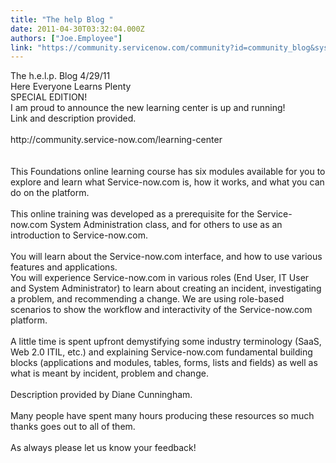 ```yaml
---
title: "The help Blog "
date: 2011-04-30T03:32:04.000Z
authors: ["Joe.Employee"]
link: "https://community.servicenow.com/community?id=community_blog&sys_id=945ee6addbd0dbc01dcaf3231f9619d9"
---
```

<p>The h.e.l.p. Blog 4/29/11<br />Here Everyone Learns Plenty<br />SPECIAL EDITION!<br />I am proud to announce the new learning center is up and running!<br />Link and description provided.<br /><!--break--><br />http://community.service-now.com/learning-center<br /><br /><br />This Foundations online learning course has six modules available for you to explore and learn what Service-now.com is, how it works, and what you can do on the platform. <br /><br />This online training was developed as a prerequisite for the Service-now.com System Administration class, and for others to use as an introduction to Service-now.com.<br /><br />You will learn about the Service-now.com interface, and how to use various features and applications.<br />You will experience Service-now.com in various roles (End User, IT User and System Administrator) to learn about creating an incident, investigating a problem, and recommending a change. We are using role-based scenarios to show the workflow and interactivity of the Service-now.com platform. <br /><br />A little time is spent upfront demystifying some industry terminology (SaaS, Web 2.0 ITIL, etc.) and explaining Service-now.com fundamental building blocks (applications and modules, tables, forms, lists and fields) as well as what is meant by incident, problem and change.<br /><br />Description provided by Diane Cunningham.<br /><br />Many people have spent many hours producing these resources so much thanks goes out to all of them.<br /><br />As always please let us know your feedback!</p>